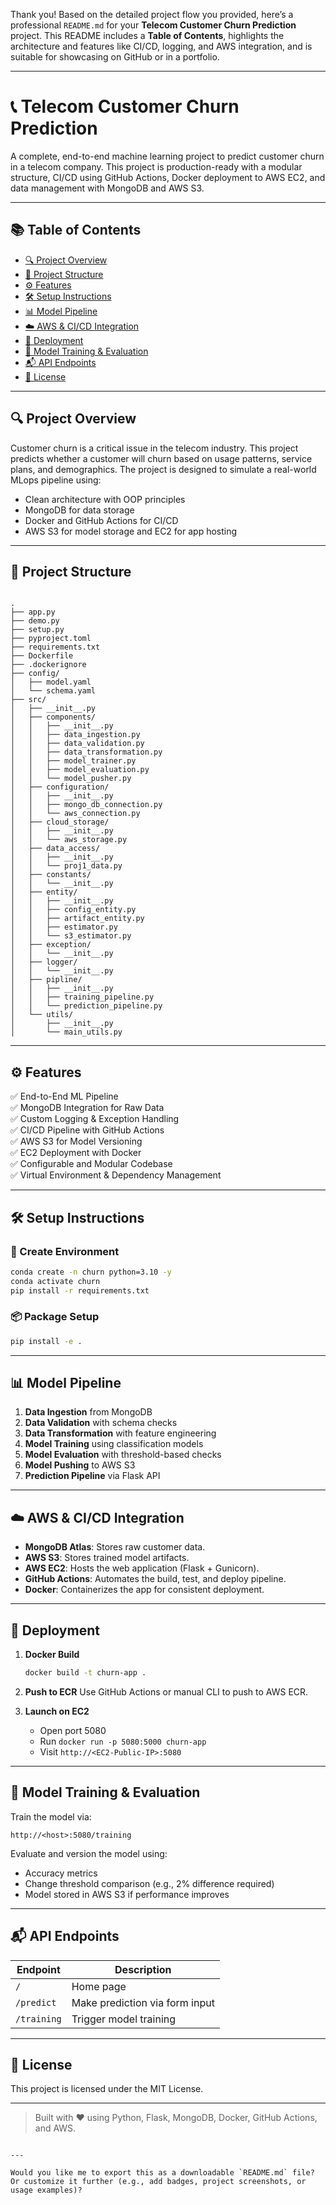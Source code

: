 Thank you! Based on the detailed project flow you provided, here’s a professional `README.md` for your **Telecom Customer Churn Prediction** project. This README includes a **Table of Contents**, highlights the architecture and features like CI/CD, logging, and AWS integration, and is suitable for showcasing on GitHub or in a portfolio.

---

# 📞 Telecom Customer Churn Prediction

A complete, end-to-end machine learning project to predict customer churn in a telecom company. This project is production-ready with a modular structure, CI/CD using GitHub Actions, Docker deployment to AWS EC2, and data management with MongoDB and AWS S3.

---

## 📚 Table of Contents

- [🔍 Project Overview](#-project-overview)
- [🧱 Project Structure](#-project-structure)
- [⚙️ Features](#️-features)
- [🛠️ Setup Instructions](#️-setup-instructions)
- [📊 Model Pipeline](#-model-pipeline)
- [☁️ AWS & CI/CD Integration](#-aws--cicd-integration)
- [🚀 Deployment](#-deployment)
- [🧪 Model Training & Evaluation](#-model-training--evaluation)
- [📬 API Endpoints](#-api-endpoints)
- [📝 License](#-license)

---

## 🔍 Project Overview

Customer churn is a critical issue in the telecom industry. This project predicts whether a customer will churn based on usage patterns, service plans, and demographics. The project is designed to simulate a real-world MLops pipeline using:

- Clean architecture with OOP principles
- MongoDB for data storage
- Docker and GitHub Actions for CI/CD
- AWS S3 for model storage and EC2 for app hosting

---

## 🧱 Project Structure

```

.
├── app.py
├── demo.py
├── setup.py
├── pyproject.toml
├── requirements.txt
├── Dockerfile
├── .dockerignore
├── config/
│   ├── model.yaml
│   └── schema.yaml
├── src/
│   ├── __init__.py
│   ├── components/
│   │   ├── __init__.py
│   │   ├── data_ingestion.py
│   │   ├── data_validation.py
│   │   ├── data_transformation.py
│   │   ├── model_trainer.py
│   │   ├── model_evaluation.py
│   │   └── model_pusher.py
│   ├── configuration/
│   │   ├── __init__.py
│   │   ├── mongo_db_connection.py
│   │   └── aws_connection.py
│   ├── cloud_storage/
│   │   ├── __init__.py
│   │   └── aws_storage.py
│   ├── data_access/
│   │   ├── __init__.py
│   │   └── proj1_data.py
│   ├── constants/
│   │   └── __init__.py
│   ├── entity/
│   │   ├── __init__.py
│   │   ├── config_entity.py
│   │   ├── artifact_entity.py
│   │   ├── estimator.py
│   │   └── s3_estimator.py
│   ├── exception/
│   │   └── __init__.py
│   ├── logger/
│   │   └── __init__.py
│   ├── pipline/
│   │   ├── __init__.py
│   │   ├── training_pipeline.py
│   │   └── prediction_pipeline.py
│   └── utils/
│       ├── __init__.py
│       └── main_utils.py

````

---

## ⚙️ Features

✅ End-to-End ML Pipeline  
✅ MongoDB Integration for Raw Data  
✅ Custom Logging & Exception Handling  
✅ CI/CD Pipeline with GitHub Actions  
✅ AWS S3 for Model Versioning  
✅ EC2 Deployment with Docker  
✅ Configurable and Modular Codebase  
✅ Virtual Environment & Dependency Management  

---

## 🛠️ Setup Instructions

### 🔧 Create Environment
```bash
conda create -n churn python=3.10 -y
conda activate churn
pip install -r requirements.txt
````

### 📦 Package Setup

```bash
pip install -e .
```

---

## 📊 Model Pipeline

1. **Data Ingestion** from MongoDB
2. **Data Validation** with schema checks
3. **Data Transformation** with feature engineering
4. **Model Training** using classification models
5. **Model Evaluation** with threshold-based checks
6. **Model Pushing** to AWS S3
7. **Prediction Pipeline** via Flask API

---

## ☁️ AWS & CI/CD Integration

* **MongoDB Atlas**: Stores raw customer data.
* **AWS S3**: Stores trained model artifacts.
* **AWS EC2**: Hosts the web application (Flask + Gunicorn).
* **GitHub Actions**: Automates the build, test, and deploy pipeline.
* **Docker**: Containerizes the app for consistent deployment.

---

## 🚀 Deployment

1. **Docker Build**

   ```bash
   docker build -t churn-app .
   ```
2. **Push to ECR**
   Use GitHub Actions or manual CLI to push to AWS ECR.
3. **Launch on EC2**

   * Open port 5080
   * Run `docker run -p 5080:5000 churn-app`
   * Visit `http://<EC2-Public-IP>:5080`

---

## 🧪 Model Training & Evaluation

Train the model via:

```
http://<host>:5080/training
```

Evaluate and version the model using:

* Accuracy metrics
* Change threshold comparison (e.g., 2% difference required)
* Model stored in AWS S3 if performance improves

---

## 📬 API Endpoints

| Endpoint    | Description                    |
| ----------- | ------------------------------ |
| `/`         | Home page                      |
| `/predict`  | Make prediction via form input |
| `/training` | Trigger model training         |

---

## 📝 License

This project is licensed under the MIT License.

---

> Built with ❤️ using Python, Flask, MongoDB, Docker, GitHub Actions, and AWS.

```

---

Would you like me to export this as a downloadable `README.md` file? Or customize it further (e.g., add badges, project screenshots, or usage examples)?
```

